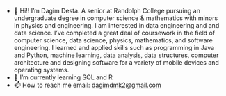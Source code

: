 - 👋 Hi!! I’m Dagim Desta. A senior at Randolph College pursuing an undergraduate degree in computer science & mathematics with minors in physics and engineering. 
I am interested in data engineering and and data science. I’ve completed a great deal of coursework in the field of computer science, 
data science, physics, mathematics, and software engineering. I learned and applied skills such as programming in Java and Python, machine 
learning, data analysis, data structures, computer architecture and designing software for a variety of mobile devices and operating systems.
- 🌱 I’m currently learning SQL and R
- 📫 How to reach me email: dagimdmk2@gmail.com


